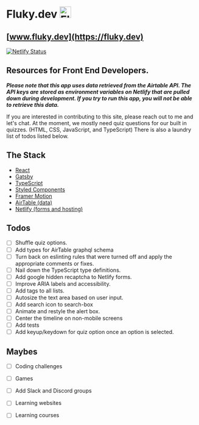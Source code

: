 # Fluky.dev <img src="https://res.cloudinary.com/gojutin/image/upload/v1566927084/Fluky.dev/flukydev-icon-192.png" alt="Fluk.dev icon" height="30"/> 


## [www.fluky.dev](https://fluky.dev)

[![Netlify Status](https://api.netlify.com/api/v1/badges/dce92e50-d885-4800-829d-a5270d421378/deploy-status)](https://app.netlify.com/sites/flukydev/deploys)

## Resources for Front End Developers.

***Please note that this app uses data retrieved from the Airtable API. The API keys are stored as environment variables on Netlify that are pulled down during development. If you try to run this app, you will not be able to retrieve this data.***

If you are interested in contributing to this site, please reach out to me and let's chat. At the moment, we mostly need quiz questions for our built in quizzes. (HTML, CSS, JavaScript, and TypeScript) There is also a laundry list of todos listed below. 

## The Stack

- [React](https://reactjs.org/)
- [Gatsby](https://www.gatsbyjs.org/)
- [TypeScript](https://www.typescriptlang.org/)
- [Styled Components](https://www.styled-components.com/)
- [Framer Motion](https://www.framer.com/motion/)
- [AirTable (data)](https://airtable.com/)
- [Netlify (forms and hosting)](https://www.netlify.com/)

## Todos

- [ ] Shuffle quiz options.
- [ ] Add types for AirTable graphql schema
- [ ] Turn back on eslinting rules that were turned off and apply the appropriate comments or fixes.
- [ ] Nail down the TypeScript type definitions.
- [ ] Add google hidden recaptcha to Netlify forms.
- [ ] Improve ARIA labels and accessibility.
- [ ] Add tags to all lists.
- [ ] Autosize the text area based on user input.
- [ ] Add search icon to search-box
- [ ] Animate and restyle the alert box.
- [ ] Center the timeline on non-mobile screens
- [ ] Add tests
- [ ] Add keyup/keydown for quiz option once an option is selected.

## Maybes

- [ ] Coding challenges
- [ ] Games
- [ ] Add Slack and Discord groups
- [ ] Learning websites
- [ ] Learning courses


